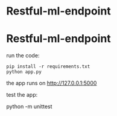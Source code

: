 # Restful-ml-endpoint
# Restful-ml-endpoint

run the code:

    pip install -r requirements.txt
    python app.py

the app runs on http://127.0.0.1:5000

test the app:

python -m unittest 